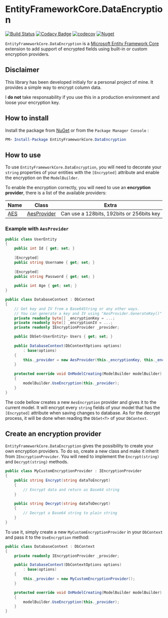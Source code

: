 # EntityFrameworkCore.DataEncryption

[![Build Status](https://travis-ci.org/Eastrall/EntityFrameworkCore.DataEncryption.svg?branch=master)](https://travis-ci.org/Eastrall/EntityFrameworkCore.DataEncryption)
[![Codacy Badge](https://api.codacy.com/project/badge/Grade/2bfb621fd6fc453488d022a3eec8069e)](https://www.codacy.com/app/Eastrall/EntityFrameworkCore.DataEncryption?utm_source=github.com&amp;utm_medium=referral&amp;utm_content=Eastrall/EntityFrameworkCore.DataEncryption&amp;utm_campaign=Badge_Grade)
[![codecov](https://codecov.io/gh/Eastrall/EntityFrameworkCore.DataEncryption/branch/master/graph/badge.svg)](https://codecov.io/gh/Eastrall/EntityFrameworkCore.DataEncryption)
[![Nuget](https://img.shields.io/nuget/v/EntityFrameworkCore.DataEncryption.svg)](https://www.nuget.org/packages/EntityFrameworkCore.DataEncryption)

`EntityFrameworkCore.DataEncryption` is a [Microsoft Entity Framework Core](https://github.com/aspnet/EntityFrameworkCore) extension to add support of encrypted fields using built-in or custom encryption providers.

## Disclaimer

This library has been developed initialy for a personal project of mine. It provides a simple way to encrypt column data.

I **do not** take responsability if you use this in a production environment and loose your encryption key.

## How to install

Install the package from [NuGet](https://www.nuget.org/) or from the `Package Manager Console` :
```powershell
PM> Install-Package EntityFrameworkCore.DataEncryption
```

## How to use

To use `EntityFrameworkCore.DataEncryption`, you will need to decorate your `string` properties of your entities with the `[Encrypted]` attribute and enable the encryption on the `ModelBuilder`. 

To enable the encryption correctly, you will need to use an **encryption provider**, there is a list of the available providers:

| Name | Class | Extra |
|------|-------|-------|
| [AES](https://docs.microsoft.com/en-US/dotnet/api/system.security.cryptography.aes?view=netcore-2.2) | [AesProvider](https://github.com/Eastrall/EntityFrameworkCore.DataEncryption/blob/master/src/EntityFrameworkCore.DataEncryption/Providers/AesProvider.cs) | Can use a 128bits, 192bits or 256bits key |

### Example with `AesProvider`

```csharp
public class UserEntity
{
	public int Id { get; set; }
	
	[Encrypted]
	public string Username { get; set; }
	
	[Encrypted]
	public string Password { get; set; }
	
	public int Age { get; set; }
}

public class DatabaseContext : DbContext
{
	// Get key and IV from a Base64String or any other ways.
	// You can generate a key and IV using "AesProvider.GenerateKey()"
	private readonly byte[] _encryptionKey = ...; 
	private readonly byte[] _encryptionIV = ...;
	private readonly IEncryptionProvider _provider;

	public DbSet<UserEntity> Users { get; set; }
	
	public DatabaseContext(DbContextOptions options)
		: base(options)
	{
		this._provider = new AesProvider(this._encryptionKey, this._encryptionIV);
	}
	
	protected override void OnModelCreating(ModelBuilder modelBuilder)
	{
		modelBuilder.UseEncryption(this._provider);
	}
}
```
The code bellow creates a new `AesEncryption` provider and gives it to the current model. It will encrypt every `string` fields of your model that has the `[Encrypted]` attribute when saving changes to database. As for the decrypt process, it will be done when reading the `DbSet<T>` of your `DbContext`.

## Create an encryption provider

`EntityFrameworkCore.DataEncryption` gives the possibility to create your own encryption providers. To do so, create a new class and make it inherit from `IEncryptionProvider`. You will need to implement the `Encrypt(string)` and `Decrypt(string)` methods.

```csharp
public class MyCustomEncryptionProvider : IEncryptionProvider
{
	public string Encrypt(string dataToEncrypt)
	{
		// Encrypt data and return as Base64 string
	}
	
	public string Decrypt(string dataToDecrypt)
	{
		// Decrypt a Base64 string to plain string
	}
}
```

To use it, simply create a new `MyCustomEncryptionProvider` in your `DbContext` and pass it to the `UseEncryption` method:
```csharp
public class DatabaseContext : DbContext
{
	private readonly IEncryptionProvider _provider;

	public DatabaseContext(DbContextOptions options)
		: base(options)
	{
		this._provider = new MyCustomEncryptionProvider();
	}

	protected override void OnModelCreating(ModelBuilder modelBuilder)
	{
		modelBuilder.UseEncryption(this._provider);
	}
}
```
